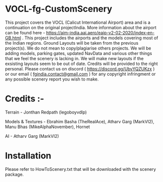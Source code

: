 # VOCL-fg-CustomScenery
This project covers the VOCL (Calicut International Airport) area and is a continuation on the original projectIndia. More information about the airport can be found here - https://aim-india.aai.aero/eaip-v2-02-2020/index-en-GB.html . This project includes the airports and the models covering most of the Indian regions. Ground Layouts will be taken from the previous project(s). We do not mean to copy/plagiarise others projects. We will be adding models, parking gates, updated NavData and various other things that we feel the scenery is lacking in. We will make new layouts if the exsisting layouts seem to be out of date. Credits will be provided to the right personal. Please contact us on discord ( https://discord.gg/UbvYQZUKzx ) or our email ( fgindia.contact@gmail.com ) for any copyright infringment or any possible scenery report you wish to make.

# Credits :- 
Terrain - Jonthan Redpath (legoboyvdlp)

Models & Textures - Ebrahim Basha (TheRealAce), Atharv Garg (MarkVI2), Manu Bhas (MikeAlphaNovember), Hornet

AI - Atharv Garg (MarkVI2)

# Installation
Please refer to HowToScenery.txt that will be downloaded with the scenery package.
